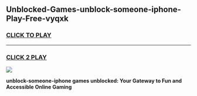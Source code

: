 
## Unblocked-Games-unblock-someone-iphone-Play-Free-vyqxk
<h3>
<a href="https://premium76.site?title=unblock-someone-iphone&ref=18A1">CLICK TO PLAY</a></h3>
<hr>

<h3>
<a href="https://premium76.site?title=unblock-someone-iphone&ref=18A1">CLICK 2 PLAY</a>
  
</h3>

<a href="https://premium76.site?title=unblock-someone-iphone&ref=18A1"><img src="https://clearcache.store/games.png"></a>


**unblock-someone-iphone games unblocked: Your Gateway to Fun and Accessible Online Gaming**
